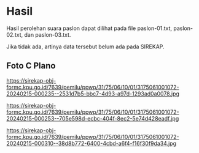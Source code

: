 # Hasil

Hasil perolehan suara paslon dapat dilihat pada file paslon-01.txt, paslon-02.txt, dan paslon-03.txt.

Jika tidak ada, artinya data tersebut belum ada pada SIREKAP.

## Foto C Plano

https://sirekap-obj-formc.kpu.go.id/7639/pemilu/ppwp/31/75/06/10/01/3175061001072-20240215-000235--2531d7b5-bbc7-4d93-a97d-1293ad0a0078.jpg

https://sirekap-obj-formc.kpu.go.id/7639/pemilu/ppwp/31/75/06/10/01/3175061001072-20240215-000253--705e598d-ecbc-404f-8ec2-5e74d428eadf.jpg

https://sirekap-obj-formc.kpu.go.id/7639/pemilu/ppwp/31/75/06/10/01/3175061001072-20240215-000310--38d8b772-6400-4cbd-a6f4-f16f30f9da34.jpg
